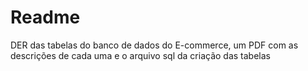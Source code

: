 # Readme

 DER das tabelas do banco de dados do E-commerce, um PDF com as descrições de cada uma  e o arquivo sql da criação das tabelas
